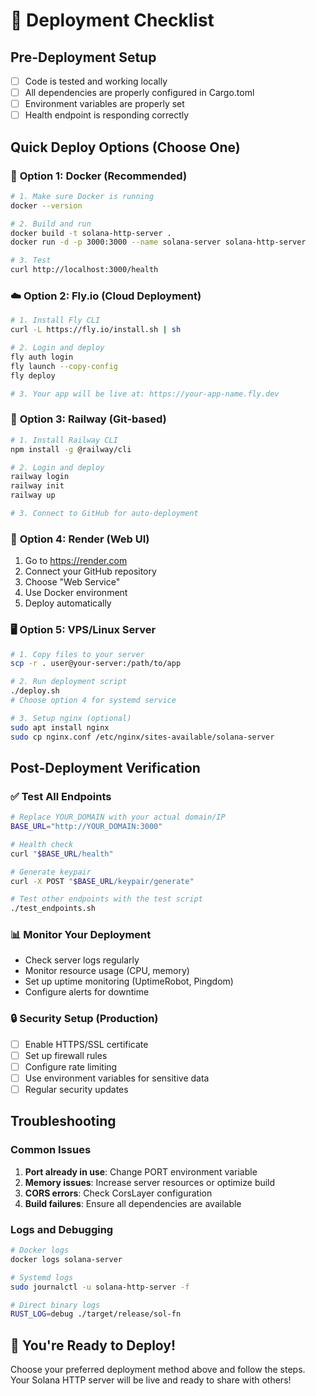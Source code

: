 # 🚀 Deployment Checklist

## Pre-Deployment Setup
- [ ] Code is tested and working locally
- [ ] All dependencies are properly configured in Cargo.toml
- [ ] Environment variables are properly set
- [ ] Health endpoint is responding correctly

## Quick Deploy Options (Choose One)

### 🐳 **Option 1: Docker (Recommended)**
```bash
# 1. Make sure Docker is running
docker --version

# 2. Build and run
docker build -t solana-http-server .
docker run -d -p 3000:3000 --name solana-server solana-http-server

# 3. Test
curl http://localhost:3000/health
```

### ☁️ **Option 2: Fly.io (Cloud Deployment)**
```bash
# 1. Install Fly CLI
curl -L https://fly.io/install.sh | sh

# 2. Login and deploy
fly auth login
fly launch --copy-config
fly deploy

# 3. Your app will be live at: https://your-app-name.fly.dev
```

### 🚂 **Option 3: Railway (Git-based)**
```bash
# 1. Install Railway CLI
npm install -g @railway/cli

# 2. Login and deploy
railway login
railway init
railway up

# 3. Connect to GitHub for auto-deployment
```

### 🎯 **Option 4: Render (Web UI)**
1. Go to https://render.com
2. Connect your GitHub repository
3. Choose "Web Service"
4. Use Docker environment
5. Deploy automatically

### 🖥️ **Option 5: VPS/Linux Server**
```bash
# 1. Copy files to your server
scp -r . user@your-server:/path/to/app

# 2. Run deployment script
./deploy.sh
# Choose option 4 for systemd service

# 3. Setup nginx (optional)
sudo apt install nginx
sudo cp nginx.conf /etc/nginx/sites-available/solana-server
```

## Post-Deployment Verification

### ✅ Test All Endpoints
```bash
# Replace YOUR_DOMAIN with your actual domain/IP
BASE_URL="http://YOUR_DOMAIN:3000"

# Health check
curl "$BASE_URL/health"

# Generate keypair
curl -X POST "$BASE_URL/keypair/generate"

# Test other endpoints with the test script
./test_endpoints.sh
```

### 📊 Monitor Your Deployment
- Check server logs regularly
- Monitor resource usage (CPU, memory)
- Set up uptime monitoring (UptimeRobot, Pingdom)
- Configure alerts for downtime

### 🔒 Security Setup (Production)
- [ ] Enable HTTPS/SSL certificate
- [ ] Set up firewall rules
- [ ] Configure rate limiting
- [ ] Use environment variables for sensitive data
- [ ] Regular security updates

## Troubleshooting

### Common Issues
1. **Port already in use**: Change PORT environment variable
2. **Memory issues**: Increase server resources or optimize build
3. **CORS errors**: Check CorsLayer configuration
4. **Build failures**: Ensure all dependencies are available

### Logs and Debugging
```bash
# Docker logs
docker logs solana-server

# Systemd logs
sudo journalctl -u solana-http-server -f

# Direct binary logs
RUST_LOG=debug ./target/release/sol-fn
```

## 🎉 You're Ready to Deploy!

Choose your preferred deployment method above and follow the steps. Your Solana HTTP server will be live and ready to share with others!
